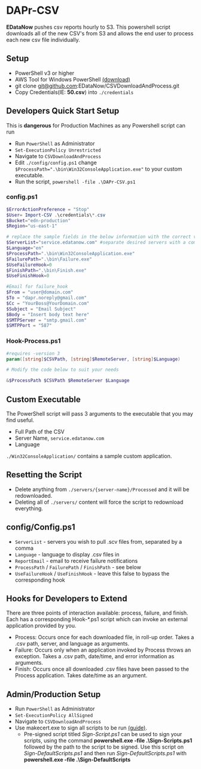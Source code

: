 # DAPr-CSV
**EDataNow** pushes csv reports hourly to S3.  This powershell script downloads all of the new CSV's from S3 and allows the end user to process each new csv file individually.

## Setup
- PowerShell v3 or higher
- AWS Tool for Windows PowerShell [(download)](http://aws.amazon.com/powershell/)
- git clone git@github.com:EDataNow/CSVDownloadAndProcess.git
- Copy Credentials(IE: **50.csv**) into `./credentials`

## Developers Quick Start Setup
This is **dangerous** for Production Machines as any Powershell script can run
- Run `PowerShell` as Administrator
- `Set-ExecutionPolicy Unrestricted`
- Navigate to `CSVDownloadAndProcess`
- Edit `./config/config.ps1` change `$ProcessPath=".\bin\Win32ConsoleApplication.exe"` to your custom executable.
- Run the script, `powershell -file .\DAPr-CSV.ps1`

### config.ps1
```powershell
$ErrorActionPreference = "Stop"
$User= Import-CSV .\credentials\*.csv
$Bucket="edn-production"
$Region="us-east-1"

# replace the sample fields in the below information with the correct values
$ServerList="service.edatanow.com" #separate desired servers with a comma
$Language="en"
$ProcessPath=".\bin\Win32ConsoleApplication.exe"
$FailurePath=".\bin\Failure.exe"
$UseFailureHook=0
$FinishPath=".\bin\Finish.exe"
$UseFinishHook=0

#Email for failure_hook
$From = "user@domain.com"
$To = "dapr.noreply@gmail.com"
$Cc = "YourBoss@YourDomain.com"
$Subject = "Email Subject"
$Body = "Insert body text here"
$SMTPServer = "smtp.gmail.com"
$SMTPPort = "587"
```
### Hook-Process.ps1

```powershell
#requires -version 3
param([string]$CSVPath, [string]$RemoteServer, [string]$Language)

# Modify the code below to suit your needs

&$ProcessPath $CSVPath $RemoteServer $Language
```
## Custom Executable
The PowerShell script will pass 3 arguments to the executable that you may find useful.
- Full Path of the CSV
- Server Name, ``service.edatanow.com``
- Language

`./Win32ConsoleApplication/` contains a sample custom application.

## Resetting the Script
- Delete anything from `./servers/{server-name}/Processed` and it will be redownloaded.
- Deleting all of `./servers/` content will force the script to redownload everything.

## config/Config.ps1
- `ServerList` - servers you wish to pull .scv files from, separated by a comma
- `Language` - language to display .csv files in
- `ReportEmail` - email to receive failure notifications
- `ProcessPath` / `FailurePath` / `FinishPath` - see below
- `UseFailureHook` / `UseFinishHook` - leave this false to bypass the corresponding hook

## Hooks for Developers to Extend
There are three points of interaction available: process, failure, and finish. Each has a corresponding Hook-*.ps1 script which can invoke an external application provided by you.
- Process: Occurs once for each downloaded file, in roll-up order. Takes a .csv path, server, and language as arguments.
- Failure: Occurs only when an application invoked by Process throws an exception. Takes a .csv path, date/time, and error information as arguments. 
- Finish: Occurs once all downloaded .csv files have been passed to the Process application. Takes date/time as an argument.

## Admin/Production Setup
- Run `PowerShell` as Administrator
- `Set-ExecutionPolicy AllSigned`
- Navigate to `CSVDownloadAndProcess`
- Use makecert.exe to sign all scripts to be run     [(guide)](http://www.hanselman.com/blog/SigningPowerShellScripts.aspx).
    -  Pre-signed script titled *Sign-Script.ps1* can be used to sign your scripts, using the command **powershell.exe -file .\Sign-Scripts.ps1** followed by the path to the script to be signed. Use this script on *Sign-DefaultScripts.ps1* and then run *Sign-DefaultScripts.ps1* with **powershell.exe -file .\Sign-DefaultScripts**

